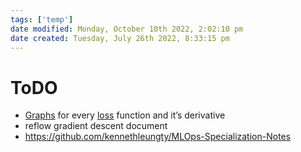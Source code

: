 ```yaml
---
tags: ['temp']
date modified: Monday, October 10th 2022, 2:02:10 pm
date created: Tuesday, July 26th 2022, 8:33:15 pm
---
```


# ToDO
- [Graphs](Graphs.md) for every [loss](../Tag%20Pages/loss.md) function and it’s derivative
- reflow gradient descent document
- <https://github.com/kennethleungty/MLOps-Specialization-Notes>



